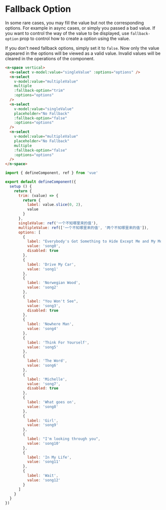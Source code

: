 # Fallback Option

In some rare cases, you may fill the value but not the corresponding options. For example in async cases, or simply you passed a bad value. If you want to control the way of the value to be displayed, use `fallback-option` prop to control how to create a option using the value.

If you don't need fallback options, simply set it to `false`. Now only the value appeared in the options will be viewed as a valid value. Invalid values will be cleared in the operations of the component.

```html
<n-space vertical>
  <n-select v-model:value="singleValue" :options="options" />
  <n-select
    v-model:value="multipleValue"
    multiple
    :fallback-option="trim"
    :options="options"
  />
  <n-select
    v-model:value="singleValue"
    placeholder="No Fallback"
    :fallback-option="false"
    :options="options"
  />
  <n-select
    v-model:value="multipleValue"
    placeholder="No Fallback"
    multiple
    :fallback-option="false"
    :options="options"
  />
</n-space>
```

```js
import { defineComponent, ref } from 'vue'

export default defineComponent({
  setup () {
    return {
      trim: (value) => {
        return {
          label: value.slice(0, 2),
          value
        }
      },
      singleValue: ref('一个不知哪里来的值'),
      multipleValue: ref(['一个不知哪里来的值', '两个不知哪里来的值']),
      options: [
        {
          label: "Everybody's Got Something to Hide Except Me and My Monkey",
          value: 'song0',
          disabled: true
        },
        {
          label: 'Drive My Car',
          value: 'song1'
        },
        {
          label: 'Norwegian Wood',
          value: 'song2'
        },
        {
          label: "You Won't See",
          value: 'song3',
          disabled: true
        },
        {
          label: 'Nowhere Man',
          value: 'song4'
        },
        {
          label: 'Think For Yourself',
          value: 'song5'
        },
        {
          label: 'The Word',
          value: 'song6'
        },
        {
          label: 'Michelle',
          value: 'song7',
          disabled: true
        },
        {
          label: 'What goes on',
          value: 'song8'
        },
        {
          label: 'Girl',
          value: 'song9'
        },
        {
          label: "I'm looking through you",
          value: 'song10'
        },
        {
          label: 'In My Life',
          value: 'song11'
        },
        {
          label: 'Wait',
          value: 'song12'
        }
      ]
    }
  }
})
```
